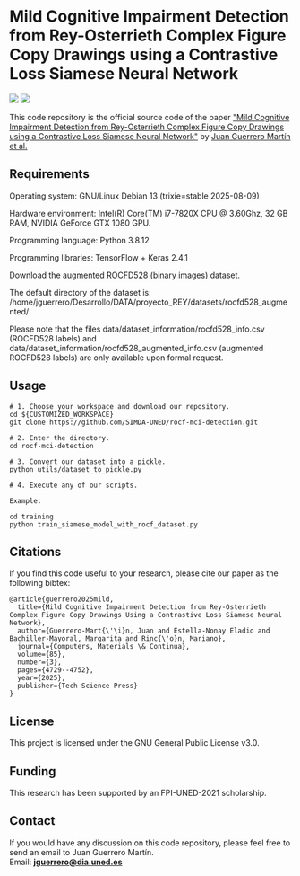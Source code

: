 # Mild Cognitive Impairment Detection from Rey-Osterrieth Complex Figure Copy Drawings using a Contrastive Loss Siamese Neural Network

![](https://img.shields.io/badge/language-Python-{green}.svg)
![](https://img.shields.io/badge/license-GNU-{yellowgreen}.svg)

This code repository is the official source code of the paper ["Mild Cognitive Impairment Detection from Rey-Osterrieth Complex Figure Copy Drawings using a Contrastive Loss Siamese Neural Network"](https://doi.org/10.32604/cmc.2025.066083) by [Juan Guerrero Martín et al.](http://www.simda.uned.es/)

## Requirements

Operating system: GNU/Linux Debian 13 (trixie=stable 2025-08-09)

Hardware environment: Intel(R) Core(TM) i7-7820X CPU @ 3.60Ghz, 32 GB RAM, NVIDIA GeForce GTX 1080 GPU.

Programming language: Python 3.8.12

Programming libraries: TensorFlow + Keras 2.4.1

Download the [augmented ROCFD528 (binary images)](https://doi.org/10.21950/MFHOO4) dataset. 

The default directory of the dataset is:
/home/jguerrero/Desarrollo/DATA/proyecto_REY/datasets/rocfd528_augmented/

Please note that the files data/dataset_information/rocfd528_info.csv (ROCFD528 labels) and data/dataset_information/rocfd528_augmented_info.csv (augmented ROCFD528 labels) are only available upon formal request.

## Usage

```
# 1. Choose your workspace and download our repository.
cd ${CUSTOMIZED_WORKSPACE}
git clone https://github.com/SIMDA-UNED/rocf-mci-detection.git

# 2. Enter the directory.
cd rocf-mci-detection

# 3. Convert our dataset into a pickle.
python utils/dataset_to_pickle.py

# 4. Execute any of our scripts.

Example:

cd training
python train_siamese_model_with_rocf_dataset.py
```

## Citations

If you find this code useful to your research, please cite our paper as the following bibtex:

```
@article{guerrero2025mild,
  title={Mild Cognitive Impairment Detection from Rey-Osterrieth Complex Figure Copy Drawings Using a Contrastive Loss Siamese Neural Network},
  author={Guerrero-Mart{\'\i}n, Juan and Estella-Nonay Eladio and Bachiller-Mayoral, Margarita and Rinc{\'o}n, Mariano},
  journal={Computers, Materials \& Continua},
  volume={85},
  number={3},
  pages={4729--4752},
  year={2025},
  publisher={Tech Science Press}
}
```

## License

This project is licensed under the GNU General Public License v3.0.

## Funding

This research has been supported by an FPI-UNED-2021 scholarship.

## Contact

If you would have any discussion on this code repository, please feel free to send an email to Juan Guerrero Martín.  
Email: **jguerrero@dia.uned.es**